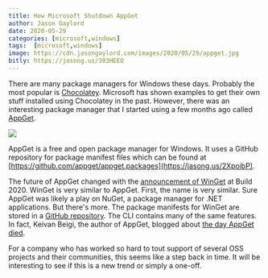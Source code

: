 ```yaml
---
title: How Microsoft Shutdown AppGet
author: Jason Gaylord
date: 2020-05-29
categories: [microsoft,windows]
tags:  [microsoft,windows]
image: https://cdn.jasongaylord.com/images/2020/05/29/appget.jpg
bitly: https://jasong.us/303HEEO
---
```


There are many package managers for Windows these days. Probably the most popular is [Chocolatey](https://jasong.us/2K7k5C6). Microsoft has shown examples to get their own stuff installed using Chocolatey in the past. However, there was an interesting package manager that I started using a few months ago called [AppGet](https://jasong.us/2XL4miq).

[![](https://cdn.jasongaylord.com/images/2020/05/29/appget.jpg)](https://jasong.us/2XL4miq)

AppGet is a free and open package manager for Windows. It uses a GitHub repository for package manifest files which can be found at [https://github.com/appget/appget.packages](https://jasong.us/2XpoibP).

The future of AppGet changed with the [announcement of WinGet](https://jasong.us/3coOiIy) at Build 2020. WinGet is very similar to AppGet. First, the name is very similar. Sure AppGet was likely a play on NuGet, a package manager for .NET applications. But there's more. The package manifests for WinGet are stored in a [GitHub repository](https://jasong.us/2Y3GUNJ). The CLI contains many of the same features. In fact, Keivan Beigi, the author of AppGet, blogged about [the day AppGet died](https://jasong.us/36O28mo).

For a company who has worked so hard to tout support of several OSS projects and their communities, this seems like a step back in time. It will be interesting to see if this is a new trend or simply a one-off. 